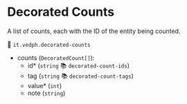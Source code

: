 # Decorated Counts

A list of counts, each with the ID of the entity being counted.

🔑 `it.vedph.decorated-counts`

- counts (`DecoratedCount[]`):
  - id\* (`string` 📚 `decorated-count-ids`)
  - tag (`string` 📚 `decorated-count-tags`)
  - value\* (`int`)
  - note (`string`)
